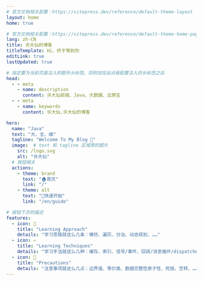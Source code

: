 ```yaml
---
# 官方文档相关配置：https://vitepress.dev/reference/default-theme-layout
layout: home
home: true

# 官方文档相关配置：https://vitepress.dev/reference/default-theme-home-page
lang: zh-CN
title: 许大仙的博客
titleTemplate: Hi，终于等到你
editLink: true
lastUpdated: true

# 指定要为当前页面注入的额外头标签。将附加在站点级配置注入的头标签之后
head:
  - - meta
    - name: description
      content: 许大仙前端、Java、大数据、云原生
  - - meta
    - name: keywords
      content: 许大仙,许大仙的博客

hero:
  name: "Java"
  text: "大、全、细"
  tagline: "Welcome To My Blog 🎉"
  image:  # text 和 tagline 区域旁的图片
    src: /logo.svg
    alt: "许大仙"
  # 按钮相关
  actions:
    - theme: brand
      text: "🏠首页"
      link: "/"      
    - theme: alt
      text: "🎉快速开始"
      link: "/en/guide"          

# 按钮下方的描述
features:
  - icon: 🧠
    title: "Learning Approach"
    details: "学习思路就这么几条：模仿、遍历、分治、动态规划、……"
  - icon: ✍️
    title: "Learning Techniques"
    details: "学习手法就这么几种：缓存、索引、信号/事件、回调/消息循环/dispatcher、……"
  - icon: 🚨
    title: "Precautions"
    details: "注意事项就这么几点：边界值、等价类、数据完整性原子性、死锁、空转、……"
---
```

